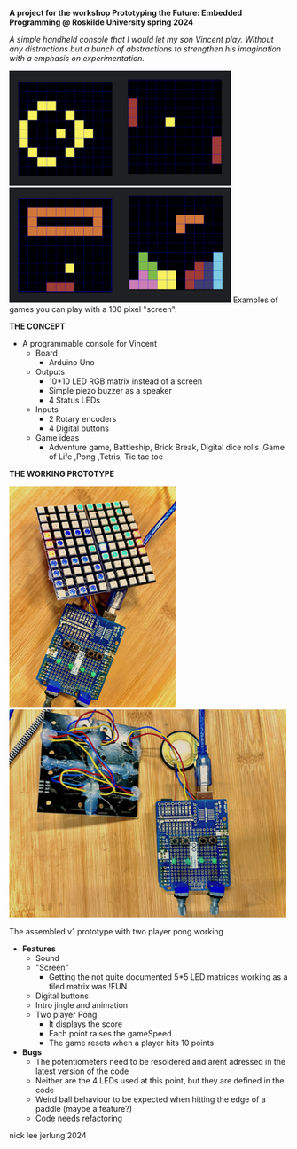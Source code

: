 **A project for the workshop Prototyping the Future: Embedded Programming @ Roskilde University spring 2024**

*A simple handheld console that I would let my son Vincent play. Without any distractions but a bunch of abstractions to strengthen his imagination with a emphasis on experimentation.*

<img src="pictures/gameOfLife.png" width="200"><img src="pictures/pong.png" width="200"><img src="pictures/brickBreak.png" width="200"><img src="pictures/tetris.png" width="200">
Examples of games you can play with a 100 pixel "screen".

**THE CONCEPT**
- A programmable console for Vincent
    - Board
        - Arduino Uno
    - Outputs
        - 10*10 LED RGB matrix instead of a screen
        - Simple piezo buzzer as a speaker
        - 4 Status LEDs
    - Inputs
        - 2 Rotary encoders
        - 4 Digital buttons
    - Game ideas
        - Adventure game, Battleship, Brick Break, Digital dice rolls ,Game of Life ,Pong ,Tetris, Tic tac toe

**THE WORKING PROTOTYPE**

<img src="pictures/prototype1.png" width="300"><img src="pictures/prototype2.png" width="500">

The assembled v1 prototype with two player pong working

- **Features**
    - Sound
    - "Screen"
        - Getting the not quite documented 5*5 LED matrices working as a tiled matrix was !FUN 
    - Digital buttons
    - Intro jingle and animation
    - Two player Pong
        - It displays the score
        - Each point raises the gameSpeed
        - The game resets when a player hits 10 points
- **Bugs**
    - The potentiometers need to be resoldered and arent adressed in the latest version of the code
    - Neither are the 4 LEDs used at this point, but they are defined in the code
    - Weird ball behaviour to be expected when hitting the edge of a paddle (maybe a feature?)
    - Code needs refactoring

  
nick lee jerlung 2024